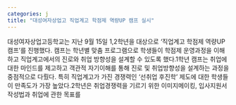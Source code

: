 ```yaml
---
categories: j
title: "대성여자상업고 직업계고 학점제 역량UP 캠프 실시"
---
```

대성여자상업고등학교는 지난 9월 15일 1,2학년을 대상으로 ‘직업계고 학점제 역량UP캠프’를 진행했다. 캠프는 학년별 맞춤 프로그램으로 학생들이 학점제 운영과정을 이해하고 직업계고에서의 진로와 취업 방향성을 설계할 수 있도록 했다.1학년 캠프는 취업에 대한 마인드를 제고하고 객관적 자기이해를 통해 진로 및 취업방향성을 설계하는 과정을 중점적으로 다뤘다. 특히 직업계고가 가진 경쟁력인 ‘선취업 후진학’ 제도에 대한 학생들이 만족도가 가장 높았다.2학년은 취업경쟁력을 기르기 위한 이미지메이킹, 입사지원서 작성법과 취업에 관한 목표를